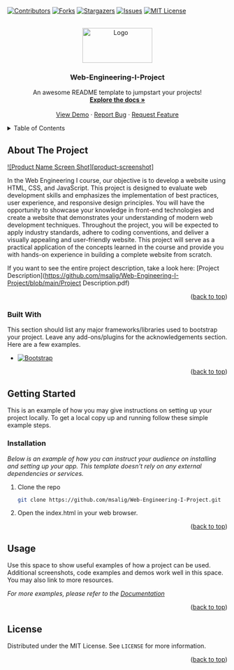 <!-- Improved compatibility of back to top link: See: https://github.com/othneildrew/Best-README-Template/pull/73 -->
<a name="readme-top"></a>
<!--
*** Thanks for checking out the Best-README-Template. If you have a suggestion
*** that would make this better, please fork the repo and create a pull request
*** or simply open an issue with the tag "enhancement".
*** Don't forget to give the project a star!
*** Thanks again! Now go create something AMAZING! :D
-->



<!-- PROJECT SHIELDS -->
<!--
*** I'm using markdown "reference style" links for readability.
*** Reference links are enclosed in brackets [ ] instead of parentheses ( ).
*** See the bottom of this document for the declaration of the reference variables
*** for contributors-url, forks-url, etc. This is an optional, concise syntax you may use.
*** https://www.markdownguide.org/basic-syntax/#reference-style-links
-->
[![Contributors][contributors-shield]][contributors-url]
[![Forks][forks-shield]][forks-url]
[![Stargazers][stars-shield]][stars-url]
[![Issues][issues-shield]][issues-url]
[![MIT License][license-shield]][license-url]



<!-- PROJECT LOGO -->
<br />
<div align="center">
  <a href="https://github.com/msalig/Web-Engineering-I-Project">
    <img src="assets/logo.png" alt="Logo" width="160" height="80">
  </a>

  <h3 align="center">Web-Engineering-I-Project</h3>

  <p align="center">
    An awesome README template to jumpstart your projects!
    <br />
    <a href="https://github.com/msalig/Web-Engineering-I-Project"><strong>Explore the docs »</strong></a>
    <br />
    <br />
    <a href="https://github.com/msalig/Web-Engineering-I-Project">View Demo</a>
    ·
    <a href="https://github.com/msalig/Web-Engineering-I-Project/issues">Report Bug</a>
    ·
    <a href="https://github.com/msalig/Web-Engineering-I-Project/issues">Request Feature</a>
  </p>
</div>



<!-- TABLE OF CONTENTS -->
<details>
  <summary>Table of Contents</summary>
  <ol>
    <li>
      <a href="#about-the-project">About The Project</a>
      <ul>
        <li><a href="#built-with">Built With</a></li>
      </ul>
    </li>
    <li>
      <a href="#getting-started">Getting Started</a>
      <ul>
        <li><a href="#prerequisites">Prerequisites</a></li>
        <li><a href="#installation">Installation</a></li>
      </ul>
    </li>
    <li><a href="#usage">Usage</a></li>
    <li><a href="#roadmap">Roadmap</a></li>
    <li><a href="#contributing">Contributing</a></li>
    <li><a href="#license">License</a></li>
    <li><a href="#contact">Contact</a></li>
    <li><a href="#acknowledgments">Acknowledgments</a></li>
  </ol>
</details>



<!-- ABOUT THE PROJECT -->
## About The Project

[![Product Name Screen Shot][product-screenshot]](https://example.com)

In the Web Engineering I course, our objective is to develop a website using HTML, CSS, and JavaScript. This project is designed to evaluate web development skills and emphasizes the implementation of best practices, user experience, and responsive design principles. You will have the opportunity to showcase your knowledge in front-end technologies and create a website that demonstrates your understanding of modern web development techniques. Throughout the project, you will be expected to apply industry standards, adhere to coding conventions, and deliver a visually appealing and user-friendly website. This project will serve as a practical application of the concepts learned in the course and provide you with hands-on experience in building a complete website from scratch.

If you want to see the entire project description, take a look here: [Project Description](https://github.com/msalig/Web-Engineering-I-Project/blob/main/Project Description.pdf)

<p align="right">(<a href="#readme-top">back to top</a>)</p>



### Built With

This section should list any major frameworks/libraries used to bootstrap your project. Leave any add-ons/plugins for the acknowledgements section. Here are a few examples.

* [![Bootstrap][Bootstrap.com]][Bootstrap-url]

<p align="right">(<a href="#readme-top">back to top</a>)</p>



<!-- GETTING STARTED -->
## Getting Started

This is an example of how you may give instructions on setting up your project locally.
To get a local copy up and running follow these simple example steps.

### Installation

_Below is an example of how you can instruct your audience on installing and setting up your app. This template doesn't rely on any external dependencies or services._

1. Clone the repo
   ```sh
   git clone https://github.com/msalig/Web-Engineering-I-Project.git
   ```
2. Open the index.html in your web browser.

<p align="right">(<a href="#readme-top">back to top</a>)</p>



<!-- USAGE EXAMPLES -->
## Usage

Use this space to show useful examples of how a project can be used. Additional screenshots, code examples and demos work well in this space. You may also link to more resources.

_For more examples, please refer to the [Documentation](https://example.com)_

<p align="right">(<a href="#readme-top">back to top</a>)</p>

<!-- LICENSE -->
## License

Distributed under the MIT License. See `LICENSE` for more information.

<p align="right">(<a href="#readme-top">back to top</a>)</p>

<!-- MARKDOWN LINKS & IMAGES -->
<!-- https://www.markdownguide.org/basic-syntax/#reference-style-links -->
[contributors-shield]: https://img.shields.io/github/contributors/msalig/Web-Engineering-I-Project.svg?style=for-the-badge
[contributors-url]: https://github.com/msalig/Web-Engineering-I-Project/graphs/contributors
[forks-shield]: https://img.shields.io/github/forks/msalig/Web-Engineering-I-Project.svg?style=for-the-badge
[forks-url]: https://github.com/msalig/Web-Engineering-I-Project/network/members
[stars-shield]: https://img.shields.io/github/stars/msalig/Web-Engineering-I-Project.svg?style=for-the-badge
[stars-url]: https://github.com/msalig/Web-Engineering-I-Project/stargazers
[issues-shield]: https://img.shields.io/github/issues/msalig/Web-Engineering-I-Project.svg?style=for-the-badge
[issues-url]: https://github.com/msalig/Web-Engineering-I-Project/issues
[license-shield]: https://img.shields.io/github/license/msalig/Web-Engineering-I-Project.svg?style=for-the-badge
[license-url]: https://github.com/msalig/Web-Engineering-I-Project/blob/master/LICENSE
[Bootstrap.com]: https://img.shields.io/badge/Bootstrap-563D7C?style=for-the-badge&logo=bootstrap&logoColor=white
[Bootstrap-url]: https://getbootstrap.com
